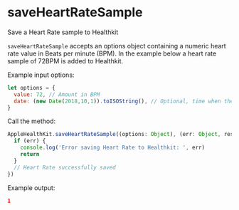# saveHeartRateSample

Save a Heart Rate sample to Healthkit

`saveHeartRateSample` accepts an options object containing a numeric heart rate value in Beats per minute (BPM).
In the example below a heart rate sample of 72BPM is added to Healthkit.

Example input options:

```javascript
let options = {
  value: 72, // Amount in BPM
  date: (new Date(2018,10,1)).toISOString(), // Optional, time when the Heart Rate was logged
}
```

Call the method:

```javascript
AppleHealthKit.saveHeartRateSample((options: Object), (err: Object, results: boolean) => {
  if (err) {
    console.log('Error saving Heart Rate to Healthkit: ', err)
    return
  }
  // Heart Rate successfully saved
})
```

Example output:

```json
1
```
